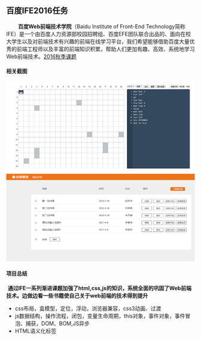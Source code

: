 百度IFE2016任务
--------------------------------------------------------------------------------
&nbsp;&nbsp;&nbsp;&nbsp;&nbsp;&nbsp;&nbsp;&nbsp;**百度Web前端技术学院**（Baidu Institute of Front-End Technology简称IFE）是一个由百度人力资源部校园招聘组、百度EFE团队联合出品的、面向在校大学生以及对前端技术有兴趣的前端在线学习平台，我们希望能够借助百度大量优秀的前端工程师以及丰富的前端知识积累，帮助人们更加有趣、高效、系统地学习Web前端技术。[2016秋季课题](http://ife.baidu.com/2016/task/all)
#### 相关截图
![相关截图](projectshot/screenshot.png)
#### 项目总结
  **通过IFE一系列渐进课题加强了html,css,js的知识，系统全面的巩固了Web前端技术。边做边看一些书籍使自己关于web前端的技术得到提升**
* css布局，盒模型，定位，浮动，浏览器兼容，css3动画、过渡
* js数据结构，操作流程，闭包，变量生命周期，this对象，事件对象，事件冒泡、捕获，DOM、BOM,JS异步
* HTML语义化标签

